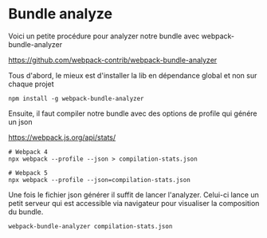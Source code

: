 # Bundle analyze

Voici un petite procédure pour analyzer notre bundle avec webpack-bundle-analyzer

https://github.com/webpack-contrib/webpack-bundle-analyzer

Tous d'abord, le mieux est d'installer la lib en dépendance global et non sur chaque projet

    npm install -g webpack-bundle-analyzer

Ensuite, il faut compiler notre bundle avec des options de profile qui génére un json

https://webpack.js.org/api/stats/

    # Webpack 4
    npx webpack --profile --json > compilation-stats.json

    # Webpack 5
    npx webpack --profile --json=compilation-stats.json

Une fois le fichier json générer il suffit de lancer l'analyzer. Celui-ci lance un petit serveur qui est accessible via navigateur pour visualiser la composition du bundle.

    webpack-bundle-analyzer compilation-stats.json
